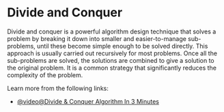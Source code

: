 # Divide and Conquer

Divide and conquer is a powerful algorithm design technique that solves a problem by breaking it down into smaller and easier-to-manage sub-problems, until these become simple enough to be solved directly. This approach is usually carried out recursively for most problems. Once all the sub-problems are solved, the solutions are combined to give a solution to the original problem. It is a common strategy that significantly reduces the complexity of the problem.

Learn more from the following links:

- [@video@Divide & Conquer Algorithm In 3 Minutes](https://www.youtube.com/watch?v=YOh6hBtX5l0)
